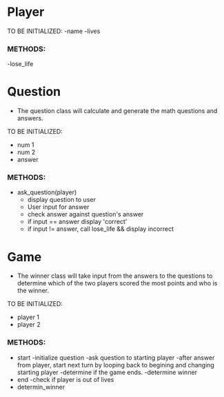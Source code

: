 # Player

TO BE INITIALIZED:
 -name
 -lives
 
### METHODS:
  -lose_life

# Question
- The question class will calculate and generate the math questions and answers.

TO BE INITIALIZED:
  - num 1
  - num 2
  - answer
  


### METHODS:
- ask_question(player)
  - display question to user
  - User input for answer
  - check answer against question's answer
  - if input == answer display 'correct'
  - if input != answer, call lose_life && display incorrect
  

# Game
- The winner class will take input from the answers to the questions to determine which of the two players scored the most points and who is the winner.

TO BE INITIALIZED:
  - player 1
  - player 2
  
### METHODS:
  - start
    -initialize question
    -ask question to starting player
    -after answer from player, start next turn by looping back to begining and changing starting player
    -determine if the game ends.
    -determine winner
  - end
    -check if player is out of lives
  - determin_winner
  